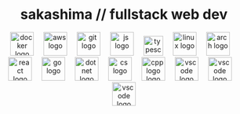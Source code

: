 <h1 align="center"> sakashima // fullstack web dev </h1>

<div align="center">
  <img src="https://skillicons.dev/icons?i=docker" height="48" alt="docker logo"  />
  <img width="12" />
  <img src="https://skillicons.dev/icons?i=aws" height="48" alt="aws logo"  />
  <img width="12" />
  <img src="https://skillicons.dev/icons?i=git" height="48" alt="git logo"  />
  <img width="12" />
  <img src="https://skillicons.dev/icons?i=js" height="48" alt="js logo"  />
  <img width="12" />
  <img src="https://skillicons.dev/icons?i=ts" height="40" alt="typescript logo"  />
  <img width="12" />
  <img src="https://skillicons.dev/icons?i=linux" height="48" alt="linux logo"  />
  <img width="12" />
  <img src="https://skillicons.dev/icons?i=arch" height="48" alt="arch logo"  />
  <img width="12" />
  <img src="https://skillicons.dev/icons?i=react" height="48" alt="react logo"  />
  <img width="12" />
  <img src="https://skillicons.dev/icons?i=go" height="48" alt="go logo"  />
  <img width="12" />
  <img src="https://skillicons.dev/icons?i=dotnet" height="48" alt="dotnet logo"  />
  <img width="12" />
  <img src="https://skillicons.dev/icons?i=cs" height="48" alt="cs logo"  />
  <img width="12" />
  <img src="https://skillicons.dev/icons?i=cpp" height="48" alt="cpplogo logo"  />
  <img width="12" />
  <img src="https://skillicons.dev/icons?i=vscode" height="48" alt="vscode logo"  />
  <img width="12" />
  <img src="https://skillicons.dev/icons?i=vscode" height="48" alt="vscode logo"  />
  <img width="12" />
  <img src="https://skillicons.dev/icons?i=visualstudio" height="48" alt="vscode logo"  />
</div>
